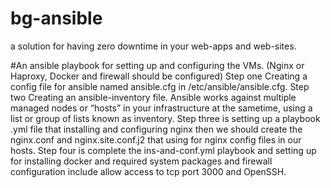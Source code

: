 # bg-ansible
a solution for having zero downtime in your web-apps and web-sites.

#An ansible playbook for setting up and configuring the VMs. (Nginx or Haproxy, Docker and firewall should be configured)
Step one Creating a config file for ansible named ansible.cfg in /etc/ansible/ansible.cfg.
Step two Creating an ansible-inventory file. Ansible works against multiple managed nodes or “hosts” in your infrastructure at the sametime, using a list or group of lists known as inventory.
Step three is setting up a playbook .yml file that installing and configuring nginx then we should create the nginx.conf and nginx.site.conf.j2 that using for nginx config files in our hosts.
Step four is complete the ins-and-conf.yml playbook and setting up for installing docker and required system packages and firewall configuration include allow access to tcp port 3000 and OpenSSH.
